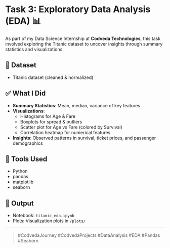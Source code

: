 # Task 3: Exploratory Data Analysis (EDA) 📊

As part of my Data Science Internship at **Codveda Technologies**, this task involved exploring the Titanic dataset to uncover insights through summary statistics and visualizations.

## 📂 Dataset
- Titanic dataset (cleaned & normalized)

## ✅ What I Did
- **Summary Statistics**: Mean, median, variance of key features
- **Visualizations**:
  - Histograms for Age & Fare
  - Boxplots for spread & outliers
  - Scatter plot for Age vs Fare (colored by Survival)
  - Correlation heatmap for numerical features
- **Insights**: Observed patterns in survival, ticket prices, and passenger demographics

## 🧰 Tools Used
- Python
- pandas
- matplotlib
- seaborn

## 📁 Output
- Notebook: `titanic_eda.ipynb`
- Plots: Visualization plots in `/plots/`

---

> #CodvedaJourney #CodvedaProjects #DataAnalysis #EDA #Pandas #Seaborn
